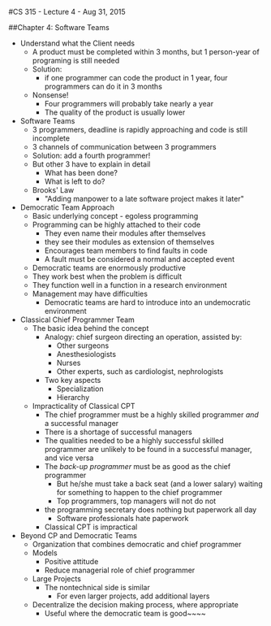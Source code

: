 #CS 315 - Lecture 4 - Aug 31, 2015

##Chapter 4: Software Teams

 - Understand what the Client needs
	 - A product must be completed within 3 months, but 1 person-year of programing is still needed
	 - Solution:
		 - if one programmer can code the product in 1 year, four programmers can do it in 3 months
	 - Nonsense!
		 - Four programmers will probably take nearly a year
		 - The quality of the product is usually lower
 - Software Teams
	 - 3 programmers, deadline is rapidly approaching and code is still incomplete
	 - 3 channels of communication between 3 programmers
	 - Solution: add a fourth programmer!
	 - But other 3 have to explain in detail
		 - What has been done?
		 - What is left to do?
	 - Brooks' Law
		 - "Adding manpower to a late software project makes it later"
 - Democratic Team Approach
	 - Basic underlying concept - egoless programming 
	 - Programming can be highly attached to their code
		 - They even name their modules after themselves
		 - they see their modules as extension of themselves
		 - Encourages team members to find faults in code
		 - A fault must be considered a normal and accepted event
	 - Democratic teams are enormously productive
	 - They work best when the problem is difficult
	 - They function well in a function in a research environment
	 - Management may have difficulties
		 - Democratic teams are hard to introduce into an undemocratic environment
 - Classical Chief Programmer Team
	 - The basic idea behind the concept
		 - Analogy: chief surgeon directing an operation, assisted by:
			 - Other surgeons
			 - Anesthesiologists
			 - Nurses
			 - Other experts, such as cardiologist, nephrologists
		 - Two key aspects
			 - Specialization
			 - Hierarchy
	 - Impracticality of Classical CPT
		 - The chief programmer must be a highly skilled programmer *and* a successful manager
		 - There is a shortage of successful managers
		 - The qualities needed to be a highly successful skilled programmer are unlikely to be found in a successful manager, and vice versa
		 - The *back-up programmer* must be as good as the chief programmer
			 - But he/she must take a back seat (and a lower salary) waiting for something to happen to the chief programmer
			 - Top programmers, top managers will not do not
		 - the programming secretary does nothing but paperwork all day
			 - Software professionals hate paperwork
		 - Classical CPT is impractical
 - Beyond CP and Democratic Teams
	 - Organization that combines democratic and chief programmer
	 - Models
		 - Positive attitude
		 - Reduce managerial role of chief programmer
	 - Large Projects
		 - The nontechnical side is similar
			 - For even larger projects, add additional layers
	 - Decentralize the decision making process, where appropriate
		 - Useful where the democratic team is good~~~~